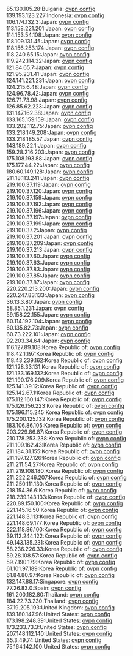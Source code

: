 85.130.105.28:Bulgaria: [ovpn config](vpn/85_130_105_28.ovpn)  
139.193.123.227:Indonesia: [ovpn config](vpn/139_193_123_227.ovpn)  
106.174.132.3:Japan: [ovpn config](vpn/106_174_132_3.ovpn)  
113.158.221.201:Japan: [ovpn config](vpn/113_158_221_201.ovpn)  
114.153.54.108:Japan: [ovpn config](vpn/114_153_54_108.ovpn)  
118.109.131.45:Japan: [ovpn config](vpn/118_109_131_45.ovpn)  
118.156.253.174:Japan: [ovpn config](vpn/118_156_253_174.ovpn)  
118.240.65.15:Japan: [ovpn config](vpn/118_240_65_15.ovpn)  
119.242.114.32:Japan: [ovpn config](vpn/119_242_114_32.ovpn)  
121.84.65.7:Japan: [ovpn config](vpn/121_84_65_7.ovpn)  
121.95.231.41:Japan: [ovpn config](vpn/121_95_231_41.ovpn)  
124.141.221.231:Japan: [ovpn config](vpn/124_141_221_231.ovpn)  
124.215.6.48:Japan: [ovpn config](vpn/124_215_6_48.ovpn)  
124.96.78.42:Japan: [ovpn config](vpn/124_96_78_42.ovpn)  
126.71.73.98:Japan: [ovpn config](vpn/126_71_73_98.ovpn)  
126.85.62.223:Japan: [ovpn config](vpn/126_85_62_223.ovpn)  
131.147.162.38:Japan: [ovpn config](vpn/131_147_162_38.ovpn)  
133.165.159.159:Japan: [ovpn config](vpn/133_165_159_159.ovpn)  
133.202.112.75:Japan: [ovpn config](vpn/133_202_112_75.ovpn)  
133.218.149.208:Japan: [ovpn config](vpn/133_218_149_208.ovpn)  
133.218.185.57:Japan: [ovpn config](vpn/133_218_185_57.ovpn)  
143.189.22.1:Japan: [ovpn config](vpn/143_189_22_1.ovpn)  
159.28.216.203:Japan: [ovpn config](vpn/159_28_216_203.ovpn)  
175.108.193.88:Japan: [ovpn config](vpn/175_108_193_88.ovpn)  
175.177.44.22:Japan: [ovpn config](vpn/175_177_44_22.ovpn)  
180.60.149.128:Japan: [ovpn config](vpn/180_60_149_128.ovpn)  
211.18.113.241:Japan: [ovpn config](vpn/211_18_113_241.ovpn)  
219.100.37.119:Japan: [ovpn config](vpn/219_100_37_119.ovpn)  
219.100.37.120:Japan: [ovpn config](vpn/219_100_37_120.ovpn)  
219.100.37.159:Japan: [ovpn config](vpn/219_100_37_159.ovpn)  
219.100.37.192:Japan: [ovpn config](vpn/219_100_37_192.ovpn)  
219.100.37.196:Japan: [ovpn config](vpn/219_100_37_196.ovpn)  
219.100.37.197:Japan: [ovpn config](vpn/219_100_37_197.ovpn)  
219.100.37.199:Japan: [ovpn config](vpn/219_100_37_199.ovpn)  
219.100.37.2:Japan: [ovpn config](vpn/219_100_37_2.ovpn)  
219.100.37.201:Japan: [ovpn config](vpn/219_100_37_201.ovpn)  
219.100.37.209:Japan: [ovpn config](vpn/219_100_37_209.ovpn)  
219.100.37.213:Japan: [ovpn config](vpn/219_100_37_213.ovpn)  
219.100.37.60:Japan: [ovpn config](vpn/219_100_37_60.ovpn)  
219.100.37.63:Japan: [ovpn config](vpn/219_100_37_63.ovpn)  
219.100.37.83:Japan: [ovpn config](vpn/219_100_37_83.ovpn)  
219.100.37.85:Japan: [ovpn config](vpn/219_100_37_85.ovpn)  
219.100.37.87:Japan: [ovpn config](vpn/219_100_37_87.ovpn)  
220.220.213.200:Japan: [ovpn config](vpn/220_220_213_200.ovpn)  
220.247.83.133:Japan: [ovpn config](vpn/220_247_83_133.ovpn)  
36.13.3.80:Japan: [ovpn config](vpn/36_13_3_80.ovpn)  
58.85.1.231:Japan: [ovpn config](vpn/58_85_1_231.ovpn)  
59.158.22.155:Japan: [ovpn config](vpn/59_158_22_155.ovpn)  
60.114.192.104:Japan: [ovpn config](vpn/60_114_192_104.ovpn)  
60.135.82.73:Japan: [ovpn config](vpn/60_135_82_73.ovpn)  
60.73.222.101:Japan: [ovpn config](vpn/60_73_222_101.ovpn)  
92.203.34.64:Japan: [ovpn config](vpn/92_203_34_64.ovpn)  
116.127.89.108:Korea Republic of: [ovpn config](vpn/116_127_89_108.ovpn)  
118.42.1.197:Korea Republic of: [ovpn config](vpn/118_42_1_197.ovpn)  
118.43.239.162:Korea Republic of: [ovpn config](vpn/118_43_239_162.ovpn)  
121.128.33.131:Korea Republic of: [ovpn config](vpn/121_128_33_131.ovpn)  
121.133.169.132:Korea Republic of: [ovpn config](vpn/121_133_169_132.ovpn)  
121.190.176.209:Korea Republic of: [ovpn config](vpn/121_190_176_209.ovpn)  
125.141.39.12:Korea Republic of: [ovpn config](vpn/125_141_39_12.ovpn)  
125.142.67.1:Korea Republic of: [ovpn config](vpn/125_142_67_1.ovpn)  
175.112.160.147:Korea Republic of: [ovpn config](vpn/175_112_160_147.ovpn)  
175.126.156.223:Korea Republic of: [ovpn config](vpn/175_126_156_223.ovpn)  
175.196.115.245:Korea Republic of: [ovpn config](vpn/175_196_115_245.ovpn)  
175.200.125.132:Korea Republic of: [ovpn config](vpn/175_200_125_132.ovpn)  
183.106.86.105:Korea Republic of: [ovpn config](vpn/183_106_86_105.ovpn)  
203.229.86.87:Korea Republic of: [ovpn config](vpn/203_229_86_87.ovpn)  
210.178.253.238:Korea Republic of: [ovpn config](vpn/210_178_253_238.ovpn)  
211.109.162.43:Korea Republic of: [ovpn config](vpn/211_109_162_43.ovpn)  
211.184.31.155:Korea Republic of: [ovpn config](vpn/211_184_31_155.ovpn)  
211.197.127.126:Korea Republic of: [ovpn config](vpn/211_197_127_126.ovpn)  
211.211.54.27:Korea Republic of: [ovpn config](vpn/211_211_54_27.ovpn)  
211.219.108.180:Korea Republic of: [ovpn config](vpn/211_219_108_180.ovpn)  
211.222.246.207:Korea Republic of: [ovpn config](vpn/211_222_246_207.ovpn)  
211.250.111.130:Korea Republic of: [ovpn config](vpn/211_250_111_130.ovpn)  
218.154.36.6:Korea Republic of: [ovpn config](vpn/218_154_36_6.ovpn)  
218.239.143.133:Korea Republic of: [ovpn config](vpn/218_239_143_133.ovpn)  
220.89.150.100:Korea Republic of: [ovpn config](vpn/220_89_150_100.ovpn)  
221.145.16.50:Korea Republic of: [ovpn config](vpn/221_145_16_50.ovpn)  
221.148.3.113:Korea Republic of: [ovpn config](vpn/221_148_3_113.ovpn)  
221.148.69.177:Korea Republic of: [ovpn config](vpn/221_148_69_177.ovpn)  
222.118.86.100:Korea Republic of: [ovpn config](vpn/222_118_86_100.ovpn)  
39.112.244.122:Korea Republic of: [ovpn config](vpn/39_112_244_122.ovpn)  
49.143.135.231:Korea Republic of: [ovpn config](vpn/49_143_135_231.ovpn)  
58.236.226.33:Korea Republic of: [ovpn config](vpn/58_236_226_33.ovpn)  
59.28.108.57:Korea Republic of: [ovpn config](vpn/59_28_108_57.ovpn)  
59.7.190.179:Korea Republic of: [ovpn config](vpn/59_7_190_179.ovpn)  
61.101.97.189:Korea Republic of: [ovpn config](vpn/61_101_97_189.ovpn)  
61.84.80.97:Korea Republic of: [ovpn config](vpn/61_84_80_97.ovpn)  
132.147.88.17:Singapore: [ovpn config](vpn/132_147_88_17.ovpn)  
77.26.83.0:Spain: [ovpn config](vpn/77_26_83_0.ovpn)  
161.200.182.80:Thailand: [ovpn config](vpn/161_200_182_80.ovpn)  
184.22.73.230:Thailand: [ovpn config](vpn/184_22_73_230.ovpn)  
37.19.205.193:United Kingdom: [ovpn config](vpn/37_19_205_193.ovpn)  
139.180.147.96:United States: [ovpn config](vpn/139_180_147_96.ovpn)  
173.198.248.39:United States: [ovpn config](vpn/173_198_248_39.ovpn)  
173.233.73.3:United States: [ovpn config](vpn/173_233_73_3.ovpn)  
207.148.112.140:United States: [ovpn config](vpn/207_148_112_140.ovpn)  
35.3.49.74:United States: [ovpn config](vpn/35_3_49_74.ovpn)  
75.164.142.100:United States: [ovpn config](vpn/75_164_142_100.ovpn)  
